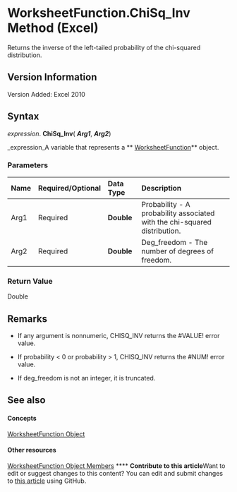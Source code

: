 
# WorksheetFunction.ChiSq_Inv Method (Excel)

Returns the inverse of the left-tailed probability of the chi-squared distribution.


## Version Information

Version Added: Excel 2010 


## Syntax

 _expression_. **ChiSq_Inv**( **_Arg1_**,  **_Arg2_**)

 _expression_A variable that represents a  ** [WorksheetFunction](7b1d5639-363d-632c-2cf0-2232562646b6.md)** object.


### Parameters



|**Name**|**Required/Optional**|**Data Type**|**Description**|
|:-----|:-----|:-----|:-----|
|Arg1|Required| **Double**|Probability - A probability associated with the chi-squared distribution.|
|Arg2|Required| **Double**|Deg_freedom - The number of degrees of freedom.|

### Return Value

Double


## Remarks




- If any argument is nonnumeric, CHISQ_INV returns the #VALUE! error value. 
    
- If probability < 0 or probability > 1, CHISQ_INV returns the #NUM! error value. 
    
- If deg_freedom is not an integer, it is truncated. 
    



## See also


#### Concepts


 [WorksheetFunction Object](7b1d5639-363d-632c-2cf0-2232562646b6.md)
#### Other resources


 [WorksheetFunction Object Members](6811ca87-4b53-0bff-88c9-30bf7497879a.md)
****   **Contribute to this article**Want to edit or suggest changes to this content? You can edit and submit changes to  [this article](https://github.com/jhershey00/VBA_Excel_Test/OpenXMLCon/articles/1fa20ff7-e7e9-fe08-fd0f-d109af8037d1.md) using GitHub.

